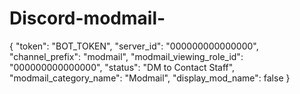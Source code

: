 # Discord-modmail-



{
    "token": "BOT_TOKEN",
    "server_id": "000000000000000",
    "channel_prefix": "modmail",
    "modmail_viewing_role_id": "000000000000000",
    "status": "DM to Contact Staff",
    "modmail_category_name": "Modmail",
    "display_mod_name": false
}
